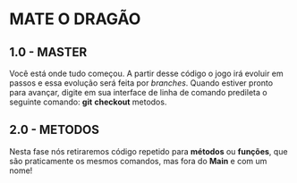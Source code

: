 # MATE O DRAGÃO
## 1.0 - MASTER

Você está onde tudo começou. A partir desse código o jogo irá evoluir em passos e essa evolução será feita por _branches_.
Quando estiver pronto para avançar, digite em sua interface de linha de comando predileta o seguinte comando: **git** **checkout** metodos.

## 2.0 - METODOS

Nesta fase nós retiraremos código repetido para **métodos** ou **funções**, que são praticamente os mesmos comandos, mas fora do **Main** e com um nome!
